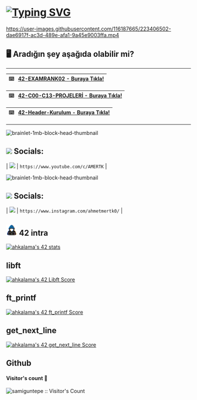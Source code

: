 
# <a href="https://github.com/ahkalama"><img src="https://readme-typing-svg.herokuapp.com?font=Teko&size=40&color=9F0000C0&width=435&lines=Ahmet+Mert+Kalaman+Github+Hosgeldin;42+Kocaeli+Ogrencisi" alt="Typing SVG" /></a>

https://user-images.githubusercontent.com/116187665/223406502-dae6917f-ac3d-489e-afa1-9a45e9003ffa.mp4

## 🖥️ Aradığın şey aşağıda olabilir mi? 
****************************
| :keyboard:  &nbsp; [42-EXAMRANK02 - Buraya Tıkla!](https://github.com/ahkalama/42-EXAMRANK02)       | 
|-----------------------------------------| 

| :keyboard:  &nbsp; [42-C00-C13-PROJELERİ - Buraya Tıkla!](https://github.com/ahkalama/42-Piscine-C00-C13)       | 
|-----------------------------------------| 

| :keyboard:  &nbsp; [42-Header-Kurulum - Buraya Tıkla!](https://github.com/ahkalama/42-HEADER)       | 
|-----------------------------------------| 
****************************
 ![brainlet-1mb-block-head-thumbnail](https://user-images.githubusercontent.com/116187665/208735733-c4c64e68-de9b-4454-b906-b6325400d29e.jpg)
 ## <img src="https://github.com/TheDudeThatCode/TheDudeThatCode/blob/master/Assets/Earth.gif" width="24px">  **Socials:** 
| <img src="https://img.shields.io/badge/YouTube-FF0000?style=for-the-badge&logo=youtube&logoColor=white" />                 | `https://www.youtube.com/c/AMERTK`                 |

 ![brainlet-1mb-block-head-thumbnail](https://user-images.githubusercontent.com/116187665/208735733-c4c64e68-de9b-4454-b906-b6325400d29e.jpg)
 ## <img src="https://github.com/TheDudeThatCode/TheDudeThatCode/blob/master/Assets/Earth.gif" width="24px">  **Socials:**
| <img src="https://img.shields.io/badge/Instagram-E4405F?style=for-the-badge&logo=instagram&logoColor=white" />                 | `https://www.instagram.com/ahmetmertk0/`                 |

## <picture><img src = "https://github.com/0xAbdulKhalid/0xAbdulKhalid/raw/main/assets/mdImages/about_me.gif" width = 30px></picture> 42 intra 

[![ahkalama's 42 stats](https://badge42.vercel.app/api/v2/clbupqk0x00060fjzhvu7umbx/stats?cursusId=21&coalitionId=234)](https://github.com/JaeSeoKim/badge42)

## libft
[![ahkalama's 42 Libft Score](https://badge42.vercel.app/api/v2/clbupqk0x00060fjzhvu7umbx/project/2905599)](https://github.com/JaeSeoKim/badge42)

## ft_printf
[![ahkalama's 42 ft_printf Score](https://badge42.vercel.app/api/v2/clbupqk0x00060fjzhvu7umbx/project/2918834)](https://github.com/JaeSeoKim/badge42)

## get_next_line
[![ahkalama's 42 get_next_line Score](https://badge42.vercel.app/api/v2/clbupqk0x00060fjzhvu7umbx/project/2923280)](https://github.com/JaeSeoKim/badge42)


## Github
<h4 align="left">Visitor's count 👀</h4>
<p align="left"><img src="https://profile-counter.glitch.me/{samiguntepe}/count.svg" alt="samiguntepe :: Visitor's Count" /></p>
<br/>
